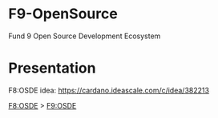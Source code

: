 # F9-OpenSource
Fund 9 Open Source Development Ecosystem

# Presentation

F8:OSDE idea: https://cardano.ideascale.com/c/idea/382213


[F8:OSDE](https://cardano.ideascale.com/c/campaigns/26434/about) > [F9:OSDE](https://cardano.ideascale.com/c/idea/401296)
